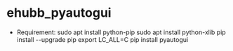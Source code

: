 # ehubb_pyautogui

- Requirement:
sudo apt install python-pip
sudo apt install python-xlib
pip install --upgrade pip
export LC_ALL=C
pip install pyautogui
